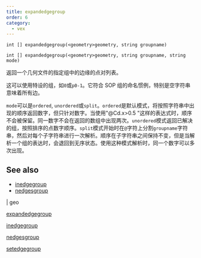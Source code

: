 ```yaml
---
title: expandedgegroup
order: 6
category:
  - vex
---
```


`int [] expandedgegroup(<geometry>geometry, string groupname)`

`int [] expandedgegroup(<geometry>geometry, string groupname, string mode)`

返回一个几何文件的指定组中的边缘的点对列表。

这可以使用特设的组，如`0`或`p0-1`。它符合 SOP 组的命名惯例，特别是空字符串意味着所有边。

`mode`可以是`ordered`, `unordered`或`split`。`ordered`是默认模式，将按照字符串中出现的顺序返回数字，但只针对数字。当使用"@Cd.x>0.5 "这样的表达式时，顺序不会被保留。同一数字不会在返回的数组中出现两次。`unordered`模式返回已解决的组，按照排序的点数字顺序。`split`模式开始时在`@`字符上分割`groupname`字符串，然后对每个子字符串进行一次解析。顺序在子字符串之间保持不变，但是当解析一个组的表达时，会退回到无序状态。使用这种模式解析时，同一个数字可以多次出现。

## See also

- [inedgegroup](inedgegroup.html)
- [nedgesgroup](nedgesgroup.html)

|
geo

[expandedgegroup](expandedgegroup.html)

[inedgegroup](inedgegroup.html)

[nedgesgroup](nedgesgroup.html)

[setedgegroup](setedgegroup.html)
